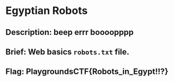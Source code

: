 # Egyptian Robots

## Description: beep errr boooopppp

## Brief: Web basics `robots.txt` file.

## Flag: PlaygroundsCTF{Robots_in_Egypt!!?}
